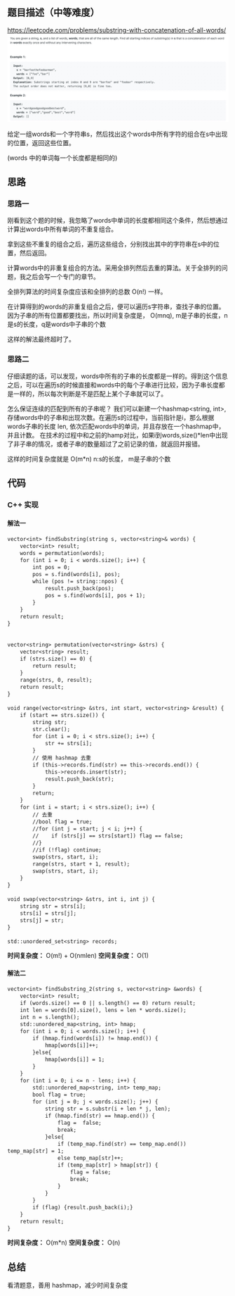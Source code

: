 ## 题目描述（中等难度）
https://leetcode.com/problems/substring-with-concatenation-of-all-words/
![](/assets/030-1.jpg)

给定一组words和一个字符串s，然后找出这个words中所有字符的组合在s中出现的位置，返回这些位置。

(words 中的单词每一个长度都是相同的)

## 思路

### 思路一

刚看到这个题的时候，我忽略了words中单词的长度都相同这个条件，然后想通过计算出words中所有单词的不重复组合。

拿到这些不重复的组合之后，遍历这些组合，分别找出其中的字符串在s中的位置，然后返回。

计算words中的非重复组合的方法。采用全排列然后去重的算法。关于全排列的问题，我之后会写一个专门的章节。

全排列算法的时间复杂度应该和全排列的总数 O(n!) 一样。

在计算得到的words的非重复组合之后，便可以遍历s字符串，查找子串的位置。因为子串的所有位置都要找出，所以时间复杂度是， O(mnq), m是子串的长度，n是s的长度，q是words中子串的个数

这样的解法最终超时了。


### 思路二

仔细读题的话，可以发现，words中所有的子串的长度都是一样的。得到这个信息之后，可以在遍历s的时候直接和words中的每个子串进行比较，因为子串长度都是一样的，所以每次判断是不是匹配上某个子串就可以了。

怎么保证连续的匹配到所有的子串呢？ 我们可以新建一个hashmap<string, int>,存储words中的子串和出现次数。在遍历s的过程中，当前指针是i，那么根据words子串的长度 len, 依次匹配words中的单词，并且存放在一个hashmap中，并且计数。 在技术的过程中和之前的hamp对比，如果i到words,size()*len中出现了非子串的情况，或者子串的数量超过了之前记录的值，就返回并报错。

这样的时间复杂度就是 O(m*n) n:s的长度， m是子串的个数


## 代码

### C++ 实现

#### 解法一

```
vector<int> findSubstring(string s, vector<string>& words) {
    vector<int> result;
    words = permutation(words);
    for (int i = 0; i < words.size(); i++) {
        int pos = 0;
        pos = s.find(words[i], pos);
        while (pos != string::npos) {
            result.push_back(pos);
            pos = s.find(words[i], pos + 1);
        }
    }
    return result;
}


vector<string> permutation(vector<string> &strs) {
    vector<string> result;
    if (strs.size() == 0) {
        return result;
    }
    range(strs, 0, result);
    return result;
}

void range(vector<string> &strs, int start, vector<string> &result) {
    if (start == strs.size()) {
        string str;
        str.clear();
        for (int i = 0; i < strs.size(); i++) {
            str += strs[i];
        }
        // 使用 hashmap 去重
        if (this->records.find(str) == this->records.end()) {
            this->records.insert(str);
            result.push_back(str);
        }
        return;
    }
    for (int i = start; i < strs.size(); i++) {
        // 去重
        //bool flag = true;
        //for (int j = start; j < i; j++) {
        //    if (strs[j] == strs[start]) flag == false;
        //}
        //if (!flag) continue;
        swap(strs, start, i);
        range(strs, start + 1, result);
        swap(strs, start, i);
    }
}

void swap(vector<string> &strs, int i, int j) {
    string str = strs[i];
    strs[i] = strs[j];
    strs[j] = str;
}

std::unordered_set<string> records;

```


**时间复杂度：** O(m!) + O(nmlen)
**空间复杂度：** O(1)

#### 解法二

```
vector<int> findSubstring_2(string s, vector<string> &words) {
    vector<int> result;
    if (words.size() == 0 || s.length() == 0) return result;
    int len = words[0].size(), lens = len * words.size();
    int n = s.length();
    std::unordered_map<string, int> hmap;
    for (int i = 0; i < words.size(); i++) {
        if (hmap.find(words[i]) != hmap.end()) {
            hmap[words[i]]++;
        }else{
            hmap[words[i]] = 1;
        }
    }
    for (int i = 0; i <= n - lens; i++) {
        std::unordered_map<string, int> temp_map;
        bool flag = true;
        for (int j = 0; j < words.size(); j++) {
            string str = s.substr(i + len * j, len);
            if (hmap.find(str) == hmap.end()) {
                flag =  false;
                break;
            }else{
                if (temp_map.find(str) == temp_map.end()) temp_map[str] = 1;
                else temp_map[str]++;
                if (temp_map[str] > hmap[str]) {
                    flag = false;
                    break;
                }
            }
        }
        if (flag) {result.push_back(i);}
    }
    return result;
}
```


**时间复杂度：** O(m*n)
**空间复杂度：** O(n)

## 总结

看清题意，善用 hashmap，减少时间复杂度